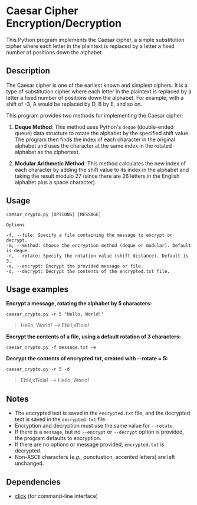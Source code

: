 # Caesar Cipher Encryption/Decryption

This Python program implements the Caesar cipher, a simple substitution cipher where each letter in the plaintext is replaced by a letter a fixed number of positions down the alphabet.

## Description

The Caesar cipher is one of the earliest known and simplest ciphers. It is a type of substitution cipher where each letter in the plaintext is replaced by a letter a fixed number of positions down the alphabet. For example, with a shift of -3, A would be replaced by D, B by E, and so on.

This program provides two methods for implementing the Caesar cipher:

1. **Deque Method**: This method uses Python's `deque` (double-ended queue) data structure to rotate the alphabet by the specified shift value. The program then finds the index of each character in the original alphabet and uses the character at the same index in the rotated alphabet as the ciphertext.

2. **Modular Arithmetic Method**: This method calculates the new index of each character by adding the shift value to its index in the alphabet and taking the result modulo 27 (since there are 26 letters in the English alphabet plus a space character).

## Usage

```
caesar_crypto.py [OPTIONS] [MESSAGE]

Options

-f, --file: Specify a file containing the message to encrypt or decrypt.
-m, --method: Choose the encryption method (deque or modular). Default is deque.
-r, --rotate: Specify the rotation value (shift distance). Default is 3.
-e, --encrypt: Encrypt the provided message or file.
-d, --decrypt: Decrypt the contents of the encrypted.txt file.
```

## Usage examples

**Encrypt a message, rotating the alphabet by 5 characters:**

`caesar_crypto.py -r 5 "Hello, World!"`

> Hello, World! --> Ebiil,xTloia!

**Encrypt the contents of a file, using a default rotation of 3 characters:**

`caesar_crypto.py -f message.txt -e`

**Decrypt the contents of encrypted.txt, created with --rotate = 5:**

`caesar_crypto.py -r 5 -d`

> Ebiil,xTloia! --> Hello, World!


## Notes

- The encrypted text is saved in the `encrypted.txt` file, and the decrypted text is saved in the `decrypted.txt` file.
- Encryption and decryption must use the same value for `--rotate`.
- If there is a `message`, but no `--encrypt` or `--decrypt` option is provided, the program defaults to encryption.
- If there are no options or message provided, `encrypted.txt` is decrypted.
- Non-ASCII characters (*e.g.*, punctuation, accented letters) are left unchanged.

## Dependencies
- [click](https://click.palletsprojects.com/en/8.1.x/) (for command-line interface)